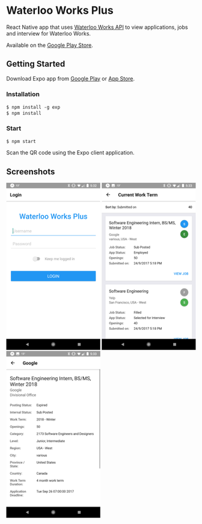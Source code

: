 # Waterloo Works Plus
React Native app that uses [Waterloo Works API](https://github.com/waterloo-works-plus/waterloo-works-api) to view applications, jobs and interview for Waterloo Works.

Available on the [Google Play Store](https://play.google.com/store/apps/details?id=com.munazrahman.waterlooworksplus).

## Getting Started
Download Expo app from [Google Play](https://play.google.com/store/apps/details?id=host.exp.exponent&hl=en) or [App Store](https://itunes.apple.com/us/app/expo-client/id982107779?mt=8).
### Installation
```
$ npm install -g exp
$ npm install
```

### Start
```
$ npm start
```

Scan the QR code using the Expo client application.

## Screenshots
<img src="/screenshots/android/login_screen.png" width="250"> <img src="/screenshots/android/applications_screen.png" width="250"> <img src="/screenshots/android/job_screen-1.png" width="250">
